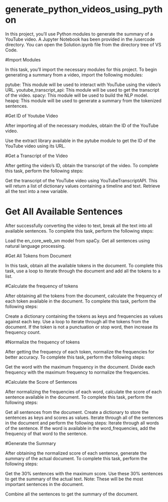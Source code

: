 # generate_python_videos_using_python

In this project, you’ll use Python modules to generate the summary of a YouTube video. A Jupyter Notebook has been provided in the /usercode directory. You can open the Solution.ipynb file from the directory tree of VS Code.

#Import Modules

In this task, you’ll import the necessary modules for this project. To begin generating a summary from a video, import the following modules:

pytube: This module will be used to interact with YouTube using the video’s URL.
youtube_transcript_api: This module will be used to get the transcript of the video.
spacy: This module will be used to build the NLP model.
heapq: This module will be used to generate a summary from the tokenized sentences.

#Get ID of Youtube Video

After importing all of the necessary modules, obtain the ID of the YouTube video.

Use the extract library available in the pytube module to get the ID of the YouTube video using its URL.

#Get a Transcript of the Video

After getting the video’s ID, obtain the transcript of the video. To complete this task, perform the following steps:

Get the transcript of the YouTube video using YouTubeTranscriptAPI. This will return a list of dictionary values containing a timeline and text.
Retrieve all the text into a new variable.

# Get All Available Sentences

After successfully converting the video to text, break all the text into all available sentences. To complete this task, perform the following steps:

Load the en_core_web_sm model from spaCy.
Get all sentences using natural language processing.

#Get All Tokens from Document

In this task, obtain all the available tokens in the document. To complete this task, use a loop to iterate through the document and add all the tokens to a list.

#Calculate the frequency of tokens 

After obtaining all the tokens from the document, calculate the frequency of each token available in the document. To complete this task, perform the following steps:

Create a dictionary containing the tokens as keys and frequencies as values against each key.
Use a loop to iterate through all the tokens from the document.
If the token is not a punctuation or stop word, then increase its frequency count.

#Normalize the frequency of tokens

After getting the frequency of each token, normalize the frequencies for better accuracy. To complete this task, perform the following steps:

Get the word with the maximum frequency in the document.
Divide each frequency with the maximum frequency to normalize the frequencies.

#Calculate the Score of Sentences

After normalizing the frequencies of each word, calculate the score of each sentence available in the document. To complete this task, perform the following steps:

Get all sentences from the document.
Create a dictionary to store the sentences as keys and scores as values.
Iterate through all of the sentences in the document and perform the following steps:
Iterate through all words of the sentence.
If the word is available in the word_frequencies, add the frequency of that word to the sentence.

#Generate the Summary

After obtaining the normalized score of each sentence, generate the summary of the actual document. To complete this task, perform the following steps:

Get the 30% sentences with the maximum score.
Use these 30% sentences to get the summary of the actual text.
Note: These will be the most important sentences in the document.

Combine all the sentences to get the summary of the document.



